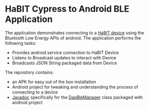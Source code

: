 # HaBIT Cypress to Android BLE Application

The application demonstrates connecting to a [HaBIT device](http://www.biointeractivetech.com/habit/) using the Bluetooth Low Energy APIs of android. The application performs the following tasks:
- Provides android service connection to HaBIT Device
- Listens to Broadcast updates to interact with Device
- Broadcasts JSON String packaged data from Device

The repository contains:
- an APK for easy out of the box installation
- Android project for tweaking and understanding the process of connecting to a device
- [Javadoc](https://biointeractivetechnologies.github.io/HaBIT-Cypress-to-Android-BLE-Application/) specifically for the [DaqBleManager](https://github.com/BioInteractiveTechnologies/HaBIT-Cypress-to-Android-BLE-Application/blob/master/CypressBLE/app/src/main/java/com/biointeractivetech/cypressble/DaqBleManager.java) class packaged with android project

